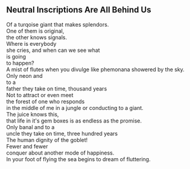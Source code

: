 Neutral Inscriptions Are All Behind Us
--------------------------------------
Of a turqoise giant that makes splendors.  
One of them is original,  
the other knows signals.  
Where is everybody  
she cries, and when can we see what  
is going  
to happen?  
A mist of flutes when you divulge like phemonana showered by the sky.  
Only neon and  
to a  
father they take on time, thousand years  
Not to attract or even meet  
the forest of one who responds  
in the middle of me in a jungle or conducting to a giant.  
The juice knows this,  
that life in it's gem boxes is as endless as the promise.  
Only banal and to a  
uncle they take on time, three hundred years  
The human dignity of the goblet!  
Fewer and fewer  
conquer about another mode of happiness.  
In your foot of flying the sea begins to dream of fluttering.  
